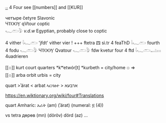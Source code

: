 [𓏽](𓏽) 4 Four see [[numbers]] and [[KUR]]    

четꙑре četyre Slavonic  
ЧⲦⲞⲞⲨ qVtour coptic  
𓆑𓂧𓅱 *v.d.w* Egyptian, probably close to coptic  

4 vither 𓇋𓆑𓂧 'jfdt' vither vier ! +++ ftetra 四 sì.tr
4 feaThD 𓇋𓆑𓂧 fourth
4 fodu 𓆑𓂧𓅱 ЧⲦⲞⲞⲨ Qvatour 𓆑𓂧𓅱 fdw kvetur four
4 ftd 𓇋𓆑𓂧𓂢𓏥 4uadrieren

[[𓊖]] kurt court quarters *kʷetwór[t] *kurbeth = city/home 𓊖 =>  
[[𓊖]] arba orbit urbis = city  

quart >ʾärat < arbat ኣርባዕተ > ארבעא‎  

https://en.wiktionary.org/wiki/four#Translations  

quart Amharic: አራት (am) (ʾärat) (numeral: ፬ (4))  

vs tetra дөрөв (mn) (döröv) dörd (az)   ...  